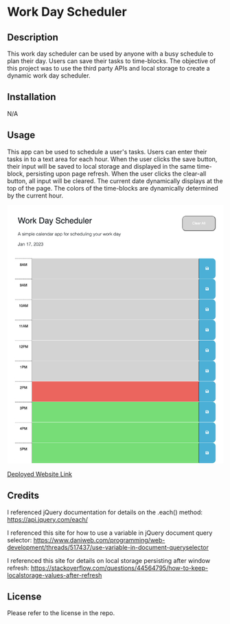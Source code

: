 # Work Day Scheduler

## Description

This work day scheduler can be used by anyone with a busy schedule to plan their day. 
Users can save their tasks to time-blocks. 
The objective of this project was to use the third party APIs and local storage to create a dynamic work day scheduler.

## Installation

N/A

## Usage

This app can be used to schedule a user's tasks. 
Users can enter their tasks in to a text area for each hour. 
When the user clicks the save button, their input will be saved to local storage and displayed in the same time-block, persisting upon page refresh.
When the user clicks the clear-all button, all input will be cleared.
The current date dynamically displays at the top of the page.
The colors of the time-blocks are dynamically determined by the current hour. 

![Website Screenshot](./assets/screenshot.png)

[Deployed Website Link](https://ameliabigler.github.io/reasonable-crustacean/)

## Credits

I referenced jQuery documentation for details on the .each() method:
https://api.jquery.com/each/


I referenced this site for how to use a variable in jQuery document query selector:
https://www.daniweb.com/programming/web-development/threads/517437/use-variable-in-document-queryselector

I referenced this site for details on local storage persisting after window refresh:
https://stackoverflow.com/questions/44564795/how-to-keep-localstorage-values-after-refresh

## License

Please refer to the license in the repo.
